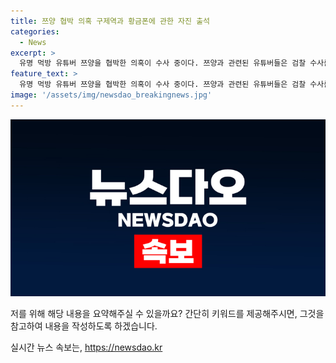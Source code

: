 ```yaml
---
title: 쯔양 협박 의혹 구제역과 황금폰에 관한 자진 출석
categories:
  - News
excerpt: >
  유명 먹방 유튜버 쯔양을 협박한 의혹이 수사 중이다. 쯔양과 관련된 유튜버들은 검찰 수사를 받을 예정이며, 쯔양 역시 자진 출석을 약속했다. 협박과 금전 빼앗기 등의 의혹이 제기되었는데, 고발 사건을 통해 수사가 진행 중이다. 이에 쯔양은 검찰에 자진 출석할 것을 공개하며 협조를 약속하고, 관련된 사건에 대한 조속한 수사를 요청했다. 또한, 쯔양은 전 남자 친구로부터 불법 촬영물 유포 협박과 폭행을 당했다고 주장하며, 복수를 위해 계속된 협박과 금전 갈취 사실을 공개했다.
feature_text: >
  유명 먹방 유튜버 쯔양을 협박한 의혹이 수사 중이다. 쯔양과 관련된 유튜버들은 검찰 수사를 받을 예정이며, 쯔양 역시 자진 출석을 약속했다. 협박과 금전 빼앗기 등의 의혹이 제기되었는데, 고발 사건을 통해 수사가 진행 중이다. 이에 쯔양은 검찰에 자진 출석할 것을 공개하며 협조를 약속하고, 관련된 사건에 대한 조속한 수사를 요청했다. 또한, 쯔양은 전 남자 친구로부터 불법 촬영물 유포 협박과 폭행을 당했다고 주장하며, 복수를 위해 계속된 협박과 금전 갈취 사실을 공개했다.
image: '/assets/img/newsdao_breakingnews.jpg'
---
```


<p><img src="/assets/img/newsdao_breakingnews.jpg" alt="pcversion 속보" /></p>

<p>저를 위해 해당 내용을 요약해주실 수 있을까요? 간단히 키워드를 제공해주시면, 그것을 참고하여 내용을 작성하도록 하겠습니다.</p>
실시간 뉴스 속보는, <a href="https://newsdao.kr" rel="dofollow">https://newsdao.kr</a>


